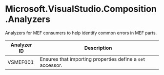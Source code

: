 # Microsoft.VisualStudio.Composition.Analyzers

Analyzers for MEF consumers to help identify common errors in MEF parts.

Analyzer ID | Description
--|--
VSMEF001 | Ensures that importing properties define a `set` accessor.
